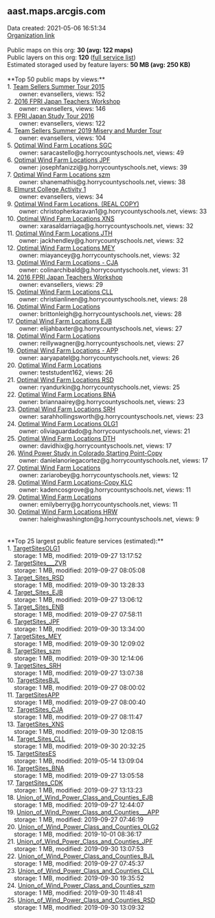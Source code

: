 <h2>aast.maps.arcgis.com</h2> Data created: 2021-05-06 16:51:34 <br /><a target='new' href='https://aast.maps.arcgis.com'>Organization link</a><br /><br />Public maps on this org: <b>30 (avg: 122 maps)</b><br />Public layers on this org: <b>120 </b>(<a target='new' href='https://services.arcgis.com/cWQK2ecTSXe4sMVH/ArcGIS/rest/services'>full service list</a>)<br />Estimated storaged used by feature layers: <b>50 MB (avg: 250 KB)</b><br /><br />**Top 50 public maps by views:**<br />  1. <a target='new' href='https://www.arcgis.com/home/item.html?id=8e146a12434c48239a0fb50ab692a0a1'>Team Sellers Summer Tour 2015</a> <br />  &nbsp;&nbsp;&nbsp;&nbsp; &nbsp;&nbsp;owner: evansellers, views: 152<br />  2. <a target='new' href='https://www.arcgis.com/home/item.html?id=1ac99a125b2d402f995f6bd67bcd97c3'>2016 FPRI Japan Teachers Workshop</a> <br />  &nbsp;&nbsp;&nbsp;&nbsp; &nbsp;&nbsp;owner: evansellers, views: 146<br />  3. <a target='new' href='https://www.arcgis.com/home/item.html?id=9b195b37b71f4854ad6c9ad3d196c214'>FPRI Japan Study Tour 2016</a> <br />  &nbsp;&nbsp;&nbsp;&nbsp; &nbsp;&nbsp;owner: evansellers, views: 122<br />  4. <a target='new' href='https://www.arcgis.com/home/item.html?id=e792c7ffb063488787073d4e41e9f334'>Team Sellers Summer 2019 Misery and Murder Tour</a> <br />  &nbsp;&nbsp;&nbsp;&nbsp; &nbsp;&nbsp;owner: evansellers, views: 104<br />  5. <a target='new' href='https://www.arcgis.com/home/item.html?id=fc5fd43dd7e8479b84fb5d6551b58e0c'>Optimal Wind Farm Locations SGC</a> <br />  &nbsp;&nbsp;&nbsp;&nbsp; &nbsp;&nbsp;owner: saracastello@g.horrycountyschools.net, views: 49<br />  6. <a target='new' href='https://www.arcgis.com/home/item.html?id=4d620ff08f3b412dabebd4cdc21a6923'>Optimal Wind Farm Locations JPF</a> <br />  &nbsp;&nbsp;&nbsp;&nbsp; &nbsp;&nbsp;owner: josephfanizzi@g.horrycountyschools.net, views: 39<br />  7. <a target='new' href='https://www.arcgis.com/home/item.html?id=2a78edebc8a6433fb57ad72a86f07c73'>Optimal Wind Farm Locations szm</a> <br />  &nbsp;&nbsp;&nbsp;&nbsp; &nbsp;&nbsp;owner: shanemathis@g.horrycountyschools.net, views: 38<br />  8. <a target='new' href='https://www.arcgis.com/home/item.html?id=203e9468d34a4a2fb8f7edc184f0b0f7'>Elmurst College Activity 1</a> <br />  &nbsp;&nbsp;&nbsp;&nbsp; &nbsp;&nbsp;owner: evansellers, views: 34<br />  9. <a target='new' href='https://www.arcgis.com/home/item.html?id=153300c2e37142e08f074bf63c2de41a'>Optimal Wind Farm Locations. (REAL COPY)</a> <br />  &nbsp;&nbsp;&nbsp;&nbsp; &nbsp;&nbsp;owner: christopherkaravan1@g.horrycountyschools.net, views: 33<br />  10. <a target='new' href='https://www.arcgis.com/home/item.html?id=345bd059e0e04c109f98b6f2a76cfead'>Optimal Wind Farm Locations XNS</a> <br />  &nbsp;&nbsp;&nbsp;&nbsp; &nbsp;&nbsp;owner: xarasaldarriaga@g.horrycountyschools.net, views: 32<br />  11. <a target='new' href='https://www.arcgis.com/home/item.html?id=f4a9a1cbd01d439a9977414e98945fc9'>Optimal Wind Farm Locations JTH</a> <br />  &nbsp;&nbsp;&nbsp;&nbsp; &nbsp;&nbsp;owner: jackhendley@g.horrycountyschools.net, views: 32<br />  12. <a target='new' href='https://www.arcgis.com/home/item.html?id=b8b1c98c0dd84a998417aa664c57fa65'>Optimal Wind Farm Locations MEY</a> <br />  &nbsp;&nbsp;&nbsp;&nbsp; &nbsp;&nbsp;owner: miayancey@g.horrycountyschools.net, views: 32<br />  13. <a target='new' href='https://www.arcgis.com/home/item.html?id=e30d1da112ea4bbb91c3e7732302decf'>Optimal Wind Farm Locations - CJA</a> <br />  &nbsp;&nbsp;&nbsp;&nbsp; &nbsp;&nbsp;owner: colinarchibald@g.horrycountyschools.net, views: 31<br />  14. <a target='new' href='https://www.arcgis.com/home/item.html?id=d8f1d5130e7b44a693955eb2032415df'>2016 FPRI Japan Teachers Workshop</a> <br />  &nbsp;&nbsp;&nbsp;&nbsp; &nbsp;&nbsp;owner: evansellers, views: 29<br />  15. <a target='new' href='https://www.arcgis.com/home/item.html?id=93e3f28dd5ef4900b874435895a6d704'>Optimal Wind Farm Locations CLL</a> <br />  &nbsp;&nbsp;&nbsp;&nbsp; &nbsp;&nbsp;owner: christianlinen@g.horrycountyschools.net, views: 28<br />  16. <a target='new' href='https://www.arcgis.com/home/item.html?id=2f8a761fb628469c9fe62ab89c91c8af'>Optimal Wind Farm Locations</a> <br />  &nbsp;&nbsp;&nbsp;&nbsp; &nbsp;&nbsp;owner: brittonleigh@g.horrycountyschools.net, views: 28<br />  17. <a target='new' href='https://www.arcgis.com/home/item.html?id=2979badbea77496aa43de9f081caa988'>Optimal Wind Farm Locations EJB</a> <br />  &nbsp;&nbsp;&nbsp;&nbsp; &nbsp;&nbsp;owner: elijahbaxter@g.horrycountyschools.net, views: 27<br />  18. <a target='new' href='https://www.arcgis.com/home/item.html?id=ca7ec430050246cfbe874bee7bd6d59c'>Optimal Wind Farm Locations</a> <br />  &nbsp;&nbsp;&nbsp;&nbsp; &nbsp;&nbsp;owner: reillywagner@g.horrycountyschools.net, views: 27<br />  19. <a target='new' href='https://www.arcgis.com/home/item.html?id=907ab567a2044a92b13fb680e999cfc4'>Optimal Wind Farm Locations - APP</a> <br />  &nbsp;&nbsp;&nbsp;&nbsp; &nbsp;&nbsp;owner: aaryapatel@g.horrycountyschools.net, views: 26<br />  20. <a target='new' href='https://www.arcgis.com/home/item.html?id=48e6084f8e7a43c08b3a65812c1807c3'>Optimal Wind Farm Locations</a> <br />  &nbsp;&nbsp;&nbsp;&nbsp; &nbsp;&nbsp;owner: teststudent162, views: 26<br />  21. <a target='new' href='https://www.arcgis.com/home/item.html?id=312875cc17984a008615d73ee3601980'>Optimal Wind Farm Locations RSD</a> <br />  &nbsp;&nbsp;&nbsp;&nbsp; &nbsp;&nbsp;owner: ryandurkin@g.horrycountyschools.net, views: 25<br />  22. <a target='new' href='https://www.arcgis.com/home/item.html?id=2dbdac5272554f6093a6e796ecdc9336'>Optimal Wind Farm Locations BNA</a> <br />  &nbsp;&nbsp;&nbsp;&nbsp; &nbsp;&nbsp;owner: briannaairey@g.horrycountyschools.net, views: 23<br />  23. <a target='new' href='https://www.arcgis.com/home/item.html?id=d5c768501fee4191bde8ebfef44f27e9'>Optimal Wind Farm Locations SRH</a> <br />  &nbsp;&nbsp;&nbsp;&nbsp; &nbsp;&nbsp;owner: sarahhollingsworth@g.horrycountyschools.net, views: 23<br />  24. <a target='new' href='https://www.arcgis.com/home/item.html?id=58bbb16c91734c86ae841027b35e30d5'>Optimal Wind Farm Locations OLG1</a> <br />  &nbsp;&nbsp;&nbsp;&nbsp; &nbsp;&nbsp;owner: oliviaguardado@g.horrycountyschools.net, views: 21<br />  25. <a target='new' href='https://www.arcgis.com/home/item.html?id=66ef7ef96b5d4eefb3ba6d27411fc744'>Optimal Wind Farm Locations DTH</a> <br />  &nbsp;&nbsp;&nbsp;&nbsp; &nbsp;&nbsp;owner: davidhix@g.horrycountyschools.net, views: 17<br />  26. <a target='new' href='https://www.arcgis.com/home/item.html?id=9afc5d8e253143e59948012de3ae480c'>Wind Power Study in Colorado Starting Point-Copy</a> <br />  &nbsp;&nbsp;&nbsp;&nbsp; &nbsp;&nbsp;owner: danielanoriegacortez@g.horrycountyschools.net, views: 17<br />  27. <a target='new' href='https://www.arcgis.com/home/item.html?id=7f13105e30044db2a653618917d78a0b'>Optimal Wind Farm Locations</a> <br />  &nbsp;&nbsp;&nbsp;&nbsp; &nbsp;&nbsp;owner: zariarobey@g.horrycountyschools.net, views: 12<br />  28. <a target='new' href='https://www.arcgis.com/home/item.html?id=d307f5d73171428fa8805d4692228f38'>Optimal Wind Farm Locations-Copy KLC</a> <br />  &nbsp;&nbsp;&nbsp;&nbsp; &nbsp;&nbsp;owner: kadencosgrove@g.horrycountyschools.net, views: 11<br />  29. <a target='new' href='https://www.arcgis.com/home/item.html?id=f3fadf0f2c884bc798c8d4a25948a2a7'>Optimal Wind Farm Locations</a> <br />  &nbsp;&nbsp;&nbsp;&nbsp; &nbsp;&nbsp;owner: emilyberry@g.horrycountyschools.net, views: 11<br />  30. <a target='new' href='https://www.arcgis.com/home/item.html?id=7211f205de254af3ad1c48d246f4748a'>Optimal Wind Farm Locations HRW</a> <br />  &nbsp;&nbsp;&nbsp;&nbsp; &nbsp;&nbsp;owner: haleighwashington@g.horrycountyschools.net, views: 9<br /><br /><br />**Top 25 largest public feature services (estimated):**<br /> 1. <a target='new' href='https://www.arcgis.com/home/item.html?id=e40481affbe34e4f91fb87b9da367ab5'>TargetSitesOLG1</a><br /> &nbsp;&nbsp;&nbsp;&nbsp;storage: 1 MB, modified: 2019-09-27 13:17:52<br /> 2. <a target='new' href='https://www.arcgis.com/home/item.html?id=ca3b48de254b42b1a2f1e0eac9939486'>TargetSites___ZVR</a><br /> &nbsp;&nbsp;&nbsp;&nbsp;storage: 1 MB, modified: 2019-09-27 08:05:08<br /> 3. <a target='new' href='https://www.arcgis.com/home/item.html?id=b2cb053e8f6e46379b8f77239117623d'>Target_Sites_RSD</a><br /> &nbsp;&nbsp;&nbsp;&nbsp;storage: 1 MB, modified: 2019-09-30 13:28:33<br /> 4. <a target='new' href='https://www.arcgis.com/home/item.html?id=bd6156d630b343d3945fe10187b2d7d0'>Target_Sites_EJB</a><br /> &nbsp;&nbsp;&nbsp;&nbsp;storage: 1 MB, modified: 2019-09-27 13:06:12<br /> 5. <a target='new' href='https://www.arcgis.com/home/item.html?id=fcb719a308524c94bb4cef5b5fc118e6'>Target_Sites_ENB</a><br /> &nbsp;&nbsp;&nbsp;&nbsp;storage: 1 MB, modified: 2019-09-27 07:58:11<br /> 6. <a target='new' href='https://www.arcgis.com/home/item.html?id=249ece70abc341e2a18fb8c5c1838dcd'>TargetSites_JPF</a><br /> &nbsp;&nbsp;&nbsp;&nbsp;storage: 1 MB, modified: 2019-09-30 13:34:00<br /> 7. <a target='new' href='https://www.arcgis.com/home/item.html?id=01454c793c11495cae40d3900cf86e6b'>TargetSites_MEY</a><br /> &nbsp;&nbsp;&nbsp;&nbsp;storage: 1 MB, modified: 2019-09-30 12:09:02<br /> 8. <a target='new' href='https://www.arcgis.com/home/item.html?id=0bd36974086d47c1aa99bf5769b9d49f'>TargetSites_szm</a><br /> &nbsp;&nbsp;&nbsp;&nbsp;storage: 1 MB, modified: 2019-09-30 12:14:06<br /> 9. <a target='new' href='https://www.arcgis.com/home/item.html?id=b7cc402654874772bed1163ff84902a0'>TargetSites_SRH</a><br /> &nbsp;&nbsp;&nbsp;&nbsp;storage: 1 MB, modified: 2019-09-27 13:07:38<br /> 10. <a target='new' href='https://www.arcgis.com/home/item.html?id=730b563f652d4772be43ad1b42b18583'>TargetSitesBJL</a><br /> &nbsp;&nbsp;&nbsp;&nbsp;storage: 1 MB, modified: 2019-09-27 08:00:02<br /> 11. <a target='new' href='https://www.arcgis.com/home/item.html?id=a2ef29c0a011467a8701342665570d1b'>TargetSitesAPP</a><br /> &nbsp;&nbsp;&nbsp;&nbsp;storage: 1 MB, modified: 2019-09-27 08:00:40<br /> 12. <a target='new' href='https://www.arcgis.com/home/item.html?id=3131a1f85f57491eaa5a43a8eb5e5fde'>TargetSites_CJA</a><br /> &nbsp;&nbsp;&nbsp;&nbsp;storage: 1 MB, modified: 2019-09-27 08:11:47<br /> 13. <a target='new' href='https://www.arcgis.com/home/item.html?id=1cfe73b3c45e4af29501bce594b4428b'>TargetSites_XNS</a><br /> &nbsp;&nbsp;&nbsp;&nbsp;storage: 1 MB, modified: 2019-09-30 12:08:15<br /> 14. <a target='new' href='https://www.arcgis.com/home/item.html?id=fcde5e607b544098b7e56215d3c64970'>Target_Sites_CLL</a><br /> &nbsp;&nbsp;&nbsp;&nbsp;storage: 1 MB, modified: 2019-09-30 20:32:25<br /> 15. <a target='new' href='https://www.arcgis.com/home/item.html?id=a596d05d5cef47278a127d7931061965'>TargetSitesES</a><br /> &nbsp;&nbsp;&nbsp;&nbsp;storage: 1 MB, modified: 2019-05-14 13:09:04<br /> 16. <a target='new' href='https://www.arcgis.com/home/item.html?id=933c16b79746440b834776dbac7f41d8'>TargetSites_BNA</a><br /> &nbsp;&nbsp;&nbsp;&nbsp;storage: 1 MB, modified: 2019-09-27 13:05:58<br /> 17. <a target='new' href='https://www.arcgis.com/home/item.html?id=0c02ad7f381742de92e137b117802892'>TargetSites_CDK</a><br /> &nbsp;&nbsp;&nbsp;&nbsp;storage: 1 MB, modified: 2019-09-27 13:13:23<br /> 18. <a target='new' href='https://www.arcgis.com/home/item.html?id=274b2d184af84b0c81263deca15f9f1d'>Union_of_Wind_Power_Class_and_Counties_EJB</a><br /> &nbsp;&nbsp;&nbsp;&nbsp;storage: 1 MB, modified: 2019-09-27 12:44:07<br /> 19. <a target='new' href='https://www.arcgis.com/home/item.html?id=d97a75a2bb52400dbc63f6c1fd58c7a4'>Union_of_Wind_Power_Class_and_Counties___APP</a><br /> &nbsp;&nbsp;&nbsp;&nbsp;storage: 1 MB, modified: 2019-09-27 07:46:19<br /> 20. <a target='new' href='https://www.arcgis.com/home/item.html?id=21b9f1c2ecad4811877b5e1d1cc88e67'>Union_of_Wind_Power_Class_and_Counties_OLG2</a><br /> &nbsp;&nbsp;&nbsp;&nbsp;storage: 1 MB, modified: 2019-10-01 08:36:17<br /> 21. <a target='new' href='https://www.arcgis.com/home/item.html?id=28950c3c574d4fdbaf5d593682b8ef16'>Union_of_Wind_Power_Class_and_Counties_JPF</a><br /> &nbsp;&nbsp;&nbsp;&nbsp;storage: 1 MB, modified: 2019-09-30 13:07:53<br /> 22. <a target='new' href='https://www.arcgis.com/home/item.html?id=226bb0df75f74d3689afbcdd0389675f'>Union_of_Wind_Power_Class_and_Counties_BJL</a><br /> &nbsp;&nbsp;&nbsp;&nbsp;storage: 1 MB, modified: 2019-09-27 07:45:37<br /> 23. <a target='new' href='https://www.arcgis.com/home/item.html?id=b5693890ed8140c9bba6e9ae35f19c64'>Union_of_Wind_Power_Class_and_Counties_CLL</a><br /> &nbsp;&nbsp;&nbsp;&nbsp;storage: 1 MB, modified: 2019-09-30 19:35:52<br /> 24. <a target='new' href='https://www.arcgis.com/home/item.html?id=0ae37b44cfec4318bdf0e4c97a4e44b1'>Union_of_Wind_Power_Class_and_Counties_szm</a><br /> &nbsp;&nbsp;&nbsp;&nbsp;storage: 1 MB, modified: 2019-09-30 11:48:41<br /> 25. <a target='new' href='https://www.arcgis.com/home/item.html?id=a3dcbfb4e1784d4ea187932a7c065727'>Union_of_Wind_Power_Class_and_Counties_RSD</a><br /> &nbsp;&nbsp;&nbsp;&nbsp;storage: 1 MB, modified: 2019-09-30 13:09:32<br />